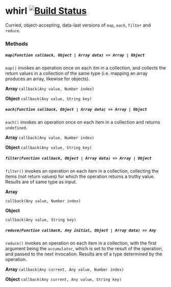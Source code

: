 # whirl [![Build Status](https://travis-ci.org/nickb1080/whirl.svg?branch=master)](https://travis-ci.org/nickb1080/whirl)

Curried, object-accepting, data-last versions of `map`, `each`, `filter` and `reduce`. 

### Methods

##### `map(Function callback, Object | Array data) => Array | Object`
`map()` invokes an operation once on each itm in a collection, and collects the return values in a collection of the same type (i.e. mapping an array produces an array, likewise for objects).

**Array**
`callback(Any value, Number index)`

**Object**
`callback(Any value, String key)`


##### `each(Function callback, Object | Array data) => Array | Object`
`each()` invokes an operation once on each item in a collection and returns `undefined`.

**Array**
`callback(Any value, Number index)`

**Object**
`callback(Any value, String key)`

##### `filter(Function callback, Object | Array data) => Array | Object`
`filter()` invokes an operation on each item in a collection, collecting the items (not return values) for which the operation returns a truthy value. Results are of same type as input.

**Array**

`callback(Any value, Number index)`

**Object**

`callback(Any value, String key)`

##### `reduce(Function callback, Any initial, Object | Array data) => Any`
`reduce()` invokes an operation on each item in a collection, with the first argument being the `accumulator`, which is set to the result of the operation, and passed to the next invocation. Results are of a type determined by the operation.

**Array**
`callback(Any current, Any value, Number index)`

**Object**
`callback(Any current, Any value, String key)`